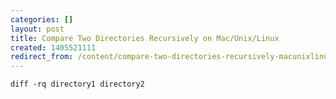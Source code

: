 ```yaml
---
categories: []
layout: post
title: Compare Two Directories Recursively on Mac/Unix/Linux
created: 1405521111
redirect_from: /content/compare-two-directories-recursively-macunixlinux
---
```

    diff -rq directory1 directory2
